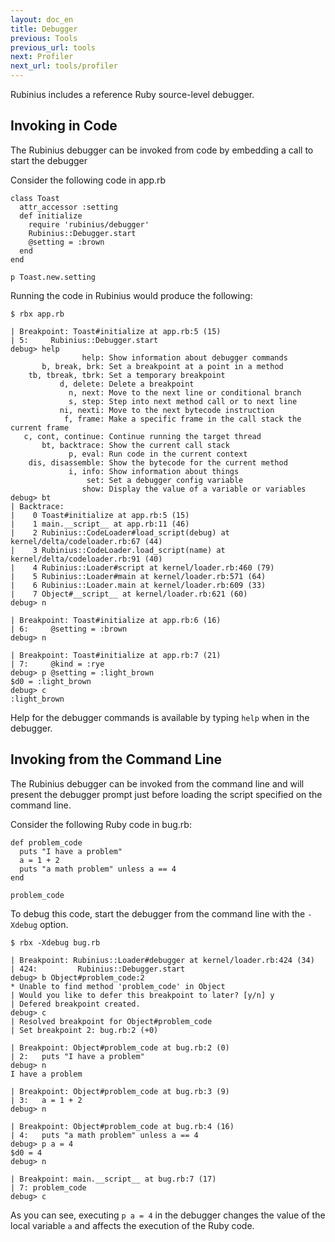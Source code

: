 ```yaml
---
layout: doc_en
title: Debugger
previous: Tools
previous_url: tools
next: Profiler
next_url: tools/profiler
---
```


Rubinius includes a reference Ruby source-level debugger.

Invoking in Code
----------------

The Rubinius debugger can be invoked from code by embedding a call to start
the debugger

Consider the following code in app.rb

    class Toast
      attr_accessor :setting
      def initialize
        require 'rubinius/debugger'
        Rubinius::Debugger.start
        @setting = :brown
      end
    end

    p Toast.new.setting

Running the code in Rubinius would produce the following:

    $ rbx app.rb

    | Breakpoint: Toast#initialize at app.rb:5 (15)
    | 5:     Rubinius::Debugger.start
    debug> help
                    help: Show information about debugger commands
           b, break, brk: Set a breakpoint at a point in a method
        tb, tbreak, tbrk: Set a temporary breakpoint
               d, delete: Delete a breakpoint
                 n, next: Move to the next line or conditional branch
                 s, step: Step into next method call or to next line
               ni, nexti: Move to the next bytecode instruction
                f, frame: Make a specific frame in the call stack the current frame
       c, cont, continue: Continue running the target thread
           bt, backtrace: Show the current call stack
                 p, eval: Run code in the current context
        dis, disassemble: Show the bytecode for the current method
                 i, info: Show information about things
                     set: Set a debugger config variable
                    show: Display the value of a variable or variables
    debug> bt
    | Backtrace:
    |    0 Toast#initialize at app.rb:5 (15)
    |    1 main.__script__ at app.rb:11 (46)
    |    2 Rubinius::CodeLoader#load_script(debug) at kernel/delta/codeloader.rb:67 (44)
    |    3 Rubinius::CodeLoader.load_script(name) at kernel/delta/codeloader.rb:91 (40)
    |    4 Rubinius::Loader#script at kernel/loader.rb:460 (79)
    |    5 Rubinius::Loader#main at kernel/loader.rb:571 (64)
    |    6 Rubinius::Loader.main at kernel/loader.rb:609 (33)
    |    7 Object#__script__ at kernel/loader.rb:621 (60)
    debug> n

    | Breakpoint: Toast#initialize at app.rb:6 (16)
    | 6:     @setting = :brown
    debug> n

    | Breakpoint: Toast#initialize at app.rb:7 (21)
    | 7:     @kind = :rye
    debug> p @setting = :light_brown
    $d0 = :light_brown
    debug> c
    :light_brown

Help for the debugger commands is available by typing `help` when in the
debugger.


Invoking from the Command Line
------------------------------

The Rubinius debugger can be invoked from the command line and will present
the debugger prompt just before loading the script specified on the command
line.

Consider the following Ruby code in bug.rb:

    def problem_code
      puts "I have a problem"
      a = 1 + 2
      puts "a math problem" unless a == 4
    end

    problem_code

To debug this code, start the debugger from the command line with the
`-Xdebug` option.

    $ rbx -Xdebug bug.rb

    | Breakpoint: Rubinius::Loader#debugger at kernel/loader.rb:424 (34)
    | 424:         Rubinius::Debugger.start
    debug> b Object#problem_code:2
    * Unable to find method 'problem_code' in Object
    | Would you like to defer this breakpoint to later? [y/n] y
    | Defered breakpoint created.
    debug> c
    | Resolved breakpoint for Object#problem_code
    | Set breakpoint 2: bug.rb:2 (+0)

    | Breakpoint: Object#problem_code at bug.rb:2 (0)
    | 2:   puts "I have a problem"
    debug> n
    I have a problem

    | Breakpoint: Object#problem_code at bug.rb:3 (9)
    | 3:   a = 1 + 2
    debug> n

    | Breakpoint: Object#problem_code at bug.rb:4 (16)
    | 4:   puts "a math problem" unless a == 4
    debug> p a = 4
    $d0 = 4
    debug> n

    | Breakpoint: main.__script__ at bug.rb:7 (17)
    | 7: problem_code
    debug> c

As you can see, executing `p a = 4` in the debugger changes the value of the
local variable `a` and affects the execution of the Ruby code.
